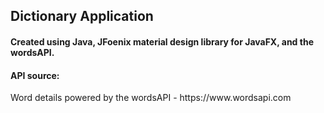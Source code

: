 <h2>Dictionary Application</h2>
<h4>Created using Java, JFoenix material design library for JavaFX, and the wordsAPI.</h4>
<h4>API source:</h4>
<p>Word details powered by the wordsAPI - https://www.wordsapi.com</p>
